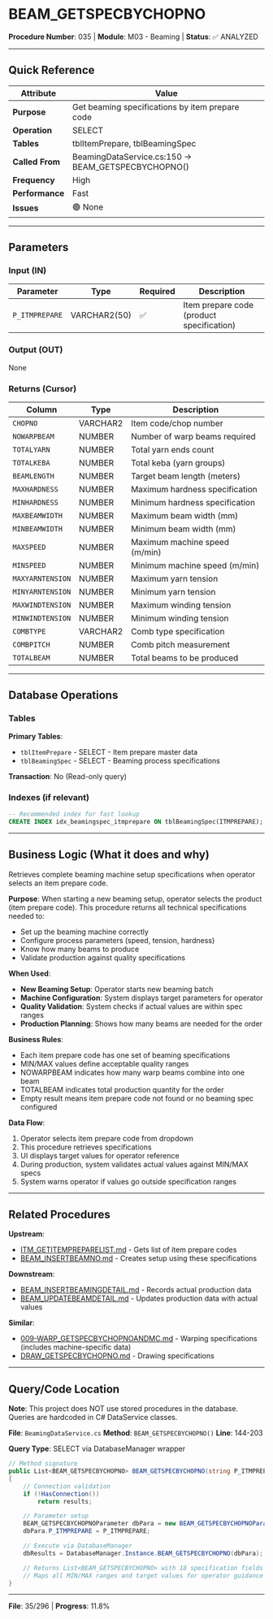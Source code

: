 # BEAM_GETSPECBYCHOPNO

**Procedure Number**: 035 | **Module**: M03 - Beaming | **Status**: ✅ ANALYZED

---

## Quick Reference

| Attribute | Value |
|-----------|-------|
| **Purpose** | Get beaming specifications by item prepare code |
| **Operation** | SELECT |
| **Tables** | tblItemPrepare, tblBeamingSpec |
| **Called From** | BeamingDataService.cs:150 → BEAM_GETSPECBYCHOPNO() |
| **Frequency** | High |
| **Performance** | Fast |
| **Issues** | 🟢 None |

---

## Parameters

### Input (IN)

| Parameter | Type | Required | Description |
|-----------|------|----------|-------------|
| `P_ITMPREPARE` | VARCHAR2(50) | ✅ | Item prepare code (product specification) |

### Output (OUT)

None

### Returns (Cursor)

| Column | Type | Description |
|--------|------|-------------|
| `CHOPNO` | VARCHAR2 | Item code/chop number |
| `NOWARPBEAM` | NUMBER | Number of warp beams required |
| `TOTALYARN` | NUMBER | Total yarn ends count |
| `TOTALKEBA` | NUMBER | Total keba (yarn groups) |
| `BEAMLENGTH` | NUMBER | Target beam length (meters) |
| `MAXHARDNESS` | NUMBER | Maximum hardness specification |
| `MINHARDNESS` | NUMBER | Minimum hardness specification |
| `MAXBEAMWIDTH` | NUMBER | Maximum beam width (mm) |
| `MINBEAMWIDTH` | NUMBER | Minimum beam width (mm) |
| `MAXSPEED` | NUMBER | Maximum machine speed (m/min) |
| `MINSPEED` | NUMBER | Minimum machine speed (m/min) |
| `MAXYARNTENSION` | NUMBER | Maximum yarn tension |
| `MINYARNTENSION` | NUMBER | Minimum yarn tension |
| `MAXWINDTENSION` | NUMBER | Maximum winding tension |
| `MINWINDTENSION` | NUMBER | Minimum winding tension |
| `COMBTYPE` | VARCHAR2 | Comb type specification |
| `COMBPITCH` | NUMBER | Comb pitch measurement |
| `TOTALBEAM` | NUMBER | Total beams to be produced |

---

## Database Operations

### Tables

**Primary Tables**:
- `tblItemPrepare` - SELECT - Item prepare master data
- `tblBeamingSpec` - SELECT - Beaming process specifications

**Transaction**: No (Read-only query)

### Indexes (if relevant)

```sql
-- Recommended index for fast lookup
CREATE INDEX idx_beamingspec_itmprepare ON tblBeamingSpec(ITMPREPARE);
```

---

## Business Logic (What it does and why)

Retrieves complete beaming machine setup specifications when operator selects an item prepare code.

**Purpose**: When starting a new beaming setup, operator selects the product (item prepare code). This procedure returns all technical specifications needed to:
- Set up the beaming machine correctly
- Configure process parameters (speed, tension, hardness)
- Know how many beams to produce
- Validate production against quality specifications

**When Used**:
- **New Beaming Setup**: Operator starts new beaming batch
- **Machine Configuration**: System displays target parameters for operator
- **Quality Validation**: System checks if actual values are within spec ranges
- **Production Planning**: Shows how many beams are needed for the order

**Business Rules**:
- Each item prepare code has one set of beaming specifications
- MIN/MAX values define acceptable quality ranges
- NOWARPBEAM indicates how many warp beams combine into one beam
- TOTALBEAM indicates total production quantity for the order
- Empty result means item prepare code not found or no beaming spec configured

**Data Flow**:
1. Operator selects item prepare code from dropdown
2. This procedure retrieves specifications
3. UI displays target values for operator reference
4. During production, system validates actual values against MIN/MAX specs
5. System warns operator if values go outside specification ranges

---

## Related Procedures

**Upstream**:
- [ITM_GETITEMPREPARELIST.md](../17_Master_Data/ITM_GETITEMPREPARELIST.md) - Gets list of item prepare codes
- [BEAM_INSERTBEAMNO.md](./BEAM_INSERTBEAMNO.md) - Creates setup using these specifications

**Downstream**:
- [BEAM_INSERTBEAMINGDETAIL.md](./BEAM_INSERTBEAMINGDETAIL.md) - Records actual production data
- [BEAM_UPDATEBEAMDETAIL.md](./BEAM_UPDATEBEAMDETAIL.md) - Updates production data with actual values

**Similar**:
- [009-WARP_GETSPECBYCHOPNOANDMC.md](../02_Warping/009-WARP_GETSPECBYCHOPNOANDMC.md) - Warping specifications (includes machine-specific data)
- [DRAW_GETSPECBYCHOPNO.md](../04_Drawing/DRAW_GETSPECBYCHOPNO.md) - Drawing specifications

---

## Query/Code Location

**Note**: This project does NOT use stored procedures in the database. Queries are hardcoded in C# DataService classes.

**File**: `BeamingDataService.cs`
**Method**: `BEAM_GETSPECBYCHOPNO()`
**Line**: 144-203

**Query Type**: SELECT via DatabaseManager wrapper

```csharp
// Method signature
public List<BEAM_GETSPECBYCHOPNO> BEAM_GETSPECBYCHOPNO(string P_ITMPREPARE)
{
    // Connection validation
    if (!HasConnection())
        return results;

    // Parameter setup
    BEAM_GETSPECBYCHOPNOParameter dbPara = new BEAM_GETSPECBYCHOPNOParameter();
    dbPara.P_ITMPREPARE = P_ITMPREPARE;

    // Execute via DatabaseManager
    dbResults = DatabaseManager.Instance.BEAM_GETSPECBYCHOPNO(dbPara);

    // Returns List<BEAM_GETSPECBYCHOPNO> with 18 specification fields
    // Maps all MIN/MAX ranges and target values for operator guidance
}
```

---

**File**: 35/296 | **Progress**: 11.8%
